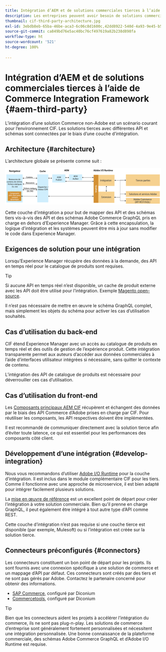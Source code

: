 ```yaml
---
title: Intégration d’AEM et de solutions commerciales tierces à l’aide de Commerce Integration Framework
description: Les entreprises peuvent avoir besoin de solutions commerciales tierces supplémentaires pour alimenter leur vitrine. Commerce Integration Framework (CIF) peut être utilisé dans de tels scénarios d’intégration pour connecter une solution commerciale tierce à Adobe Experience Manager à l’aide de l’environnement d’exécution d’E/S.
thumbnail: cif-third-party-architecture.jpg
exl-id: 3ebdb8eb-65ba-46be-aca3-6c06c8d1600c,42dd8922-540d-4a93-9e45-b5e83dc11e16
source-git-commit: ca849bd76e5ac40bc76cf497619a82b238d898fa
workflow-type: ht
source-wordcount: '521'
ht-degree: 100%

---
```


# Intégration d’AEM et de solutions commerciales tierces à l’aide de Commerce Integration Framework {#aem-third-party}

L’intégration d’une solution Commerce non-Adobe est un scénario courant pour l’environnement CIF. Les solutions tierces avec différentes API et schémas sont connectées par le biais d’une couche d’intégration.

## Architecture {#architecture}

L’architecture globale se présente comme suit :

![Aperçu de l’architecture d’AEM non Magento/solutions tierces](../assets//AEM_nonMagento_Architecture.png)

Cette couche d’intégration a pour but de mapper des API et des schémas tiers vis-à-vis des API et des schémas Adobe Commerce GraphQL pris en charge en dehors d’Experience Manager. Grâce à cette encapsulation, la logique d’intégration et les systèmes peuvent être mis à jour sans modifier le code dans Experience Manager.

## Exigences de solution pour une intégration

Lorsqu’Experience Manager récupère des données à la demande, des API en temps réel pour le catalogue de produits sont requises.

>[!TIP]
>
>Si aucune API en temps réel n’est disponible, un cache de produit externe avec les API doit être utilisé pour l’intégration. Exemple [Magento open-source](https://magento.com/products/magento-open-source).

Il n’est pas nécessaire de mettre en œuvre le schéma GraphQL complet, mais simplement les objets du schéma pour activer les cas d’utilisation souhaités.

## Cas d’utilisation du back-end

CIF étend Experience Manager avec un accès au catalogue de produits en temps réel et des outils de gestion de l’expérience produit. Cette intégration transparente permet aux auteurs d’accéder aux données commerciales à l’aide d’interfaces utilisateur intégrées si nécessaire, sans quitter le contexte de contenu.

L’intégration des API de catalogue de produits est nécessaire pour déverrouiller ces cas d’utilisation.

## Cas d’utilisation du front-end

Les [Composants principaux AEM CIF](https://github.com/adobe/aem-core-cif-components) récupèrent et échangent des données par le biais des API Commerce d’Adobe prises en charge par CIF. Pour réutiliser les composants, les API respectives doivent être implémentées.

Il est recommandé de communiquer directement avec la solution tierce afin d’éviter toute latence, ce qui est essentiel pour les performances des composants côté client.

## Développement d’une intégration {#develop-integration}

Nous vous recommandons d’utiliser [Adobe I/O Runtime](https://www.adobe.io/apis/experienceplatform/runtime.html) pour la couche d’intégration. Il est inclus dans le module complémentaire CIF pour les tiers. Comme il fonctionne avec une approche de microservice, il est bien adapté pour intégrer facilement plusieurs solutions.

La [mise en œuvre de référence](https://github.com/adobe/commerce-cif-graphql-integration-reference) est un excellent point de départ pour créer l’intégration à votre solution commerciale. Bien qu’il prenne en charge GraphQL, il peut également être intégré à tout autre type d’API comme REST.

Cette couche d’intégration n’est pas requise si une couche tierce est disponible (par exemple, Mulesoft) ou si l’intégration est créée sur la solution tierce.

## Connecteurs préconfigurés {#connectors}

Les connecteurs constituent un bon point de départ pour les projets. Ils sont fournis avec une connexion spécifique à une solution de commerce et un mappage d’API par défaut. Ces connecteurs sont créés par des tiers et ne sont pas gérés par Adobe. Contactez le partenaire concerné pour obtenir des informations.

* [SAP Commerce](https://github.com/diconium/commerce-cif-graphql-integration-hybris), configuré par Diconium
* [Commercetools](https://github.com/diconium/commerce-cif-graphql-integration-commercetool), configuré par Diconium

>[!TIP]
>
>Bien que les connecteurs aident les projets à accélérer l’intégration du commerce, ils ne sont pas plug-n-play. Les solutions de commerce d’entreprise sont généralement fortement personnalisées et nécessitent une intégration personnalisée. Une bonne connaissance de la plateforme commerciale, des schémas Adobe Commerce GraphQL et d’Adobe I/O Runtime est requise.
